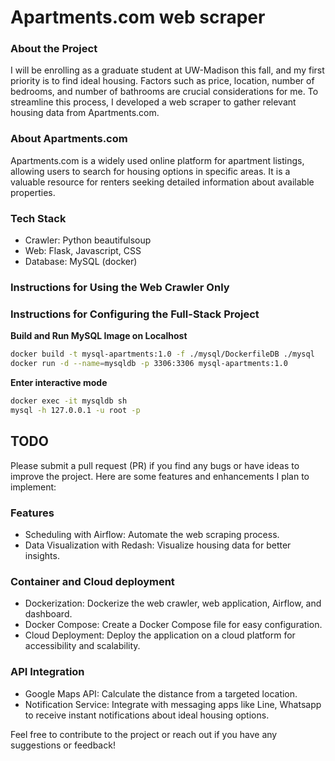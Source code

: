 # Apartments.com web scraper
### About the Project
I will be enrolling as a graduate student at UW-Madison this fall, and my first priority is to find ideal housing. Factors such as price, location, number of bedrooms, and number of bathrooms are crucial considerations for me. To streamline this process, I developed a web scraper to gather relevant housing data from Apartments.com.

### About Apartments.com
Apartments.com is a widely used online platform for apartment listings, allowing users to search for housing options in specific areas. It is a valuable resource for renters seeking detailed information about available properties.

### Tech Stack
* Crawler: Python beautifulsoup
* Web: Flask, Javascript, CSS
* Database: MySQL (docker)

### Instructions for Using the Web Crawler Only


### Instructions for Configuring the Full-Stack Project
**Build and Run MySQL Image on Localhost**
```bash
docker build -t mysql-apartments:1.0 -f ./mysql/DockerfileDB ./mysql
docker run -d --name=mysqldb -p 3306:3306 mysql-apartments:1.0
```
**Enter interactive mode**
```bash
docker exec -it mysqldb sh
mysql -h 127.0.0.1 -u root -p
```

## TODO
Please submit a pull request (PR) if you find any bugs or have ideas to improve the project. Here are some features and enhancements I plan to implement:
### Features
* Scheduling with Airflow: Automate the web scraping process.
* Data Visualization with Redash: Visualize housing data for better insights.
### Container and Cloud deployment
* Dockerization: Dockerize the web crawler, web application, Airflow, and dashboard.
* Docker Compose: Create a Docker Compose file for easy configuration.
* Cloud Deployment: Deploy the application on a cloud platform for accessibility and scalability.
### API Integration
* Google Maps API: Calculate the distance from a targeted location.
* Notification Service: Integrate with messaging apps like Line, Whatsapp to receive instant notifications about ideal housing options.

Feel free to contribute to the project or reach out if you have any suggestions or feedback!
